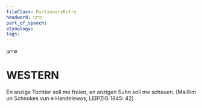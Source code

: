 ```yaml
---
fileClass: DictionaryEntry
headword: שײַען
part_of_speech: 
etymology: 
tags: 
---
```

שײַען

WESTERN
========

En anzige Tochter soll me freien, en anzigen Suhn soll me scheuen.
[Maißim un Schnokes vun e Handelewos, LEIPZIG 1845: 42]